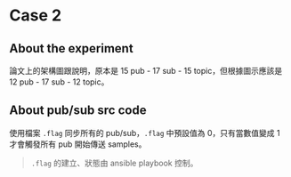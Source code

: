 # Case 2
## About the experiment
論文上的架構圖跟說明，原本是 15 pub - 17 sub - 15 topic，但根據圖示應該是 12 pub - 17 sub - 12 topic。

## About pub/sub src code
使用檔案 `.flag` 同步所有的 pub/sub，`.flag` 中預設值為 0，只有當數值變成 1 才會觸發所有 pub 開始傳送 samples。

> `.flag` 的建立、狀態由 ansible playbook 控制。
